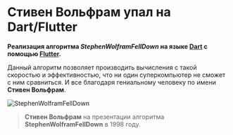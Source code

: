 # Стивен Вольфрам упал на Dart/Flutter

**Реализация алгоритма _StephenWolframFellDown_ на языке [Dart](https://dart.dev/) с помощью [Flutter](https://flutter.dev/).**

Данный алгоритм позволяет производить вычисления с такой скоростью и эффективностью, что ни один суперкомпьютер не сможет с ним сравниться. И все благодаря гениальному человеку по имени **Стивен Вольфрам**.

![StephenWolframFellDown](https://external-content.duckduckgo.com/iu/?u=https%3A%2F%2Flh5.googleusercontent.com%2Fproxy%2FbRw932qS3AK3x8I-GXLZ1RH3-3fm06WBiBVSb8yVpaaegL9gyw8t4vNWf_BtoYOlhMB_WJ7Stdbeqql-t-sOI-RVlRiaCHL2T9ZFnCevQXguw_MC45R5q-KW24mVApXsIxety5ey62RsD2s%3Ds0-d&f=1&nofb=1&ipt=5ab13d5581c07d238d6d73802978921d2fe1508d54bcabc6498401a5be8531a2&ipo=images)

> **Стивен Вольфрам** на презентации алгоритма **StephenWolframFellDown** в 1998 году.
